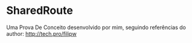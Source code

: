 # SharedRoute
Uma Prova De Conceito desenvolvido por mim, seguindo referências do author: http://tech.pro/filipw
